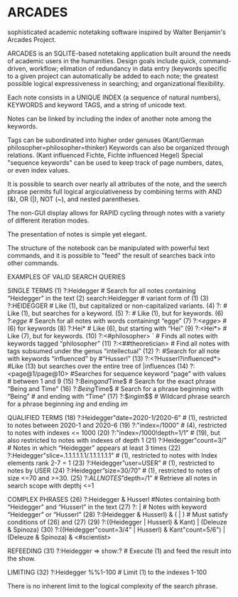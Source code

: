 # ARCADES
sophisticated academic notetaking software inspired by Walter Benjamin's Arcades Project. 


ARCADES is an SQLITE-based notetaking application built around the needs of academic users in the humanities.
Design goals include quick, command-driven, workflow; elimation of redundancy in data entry (keywords specific to a given project can automatically be added to each note; the greatest possible logical expressiveness in searching; and organizational flexibility.  

Each note consists in a UNIQUE INDEX (a sequence of natural numbers), KEYWORDS and keyword TAGS, and a string of unicode text.

Notes can be linked by including the index of another note among the keywords. 

Tags can be subordinated into higher order genuses (Kant/German philosopher=philosopher=thinker)
Keywords can also be organized through relations. (Kant influenced Fichte, Fichte influenced Hegel)
Special "sequence keywords" can be used to keep track of page numbers, dates, or even index values.

It is possible to search over nearly all attributes of the note, and the seerch phrase permits full logical argiculativeness by combining terms with AND (&), OR (|), NOT (~), and nested parentheses.

The non-GUI display allows for RAPID cycling through notes with a variety of different iteration modes. 

The presentation of notes is simple yet elegant.

The structure of the notebook can be manipulated with powerful text commands, and it is possible to "feed" the result of searches back into other commands. 




EXAMPLES OF VALID SEARCH QUERIES


SINGLE TERMS 
(1) ?:Heidegger 					        # Search for all notes containing “Heidegger” in the text
(2) search:Heidegger				      # variant form of (1)
(3) ?:HEIDEGGER 				          # Like (1), but capitalized or non-capitalized variants.
(4) ?:<Heidegger> 				        # Like (1), but searches for a keyword.
(5) ?:<HEIDEGGER> 				        # Like (1), but for keywords.
(6) ?:*egge*	                    # Search for all notes with words containingt “egge”
(7) ?:<*egge*>					          # (6) for keywords
(8) ?:Hei*					              # Like (6), but starting with “Hei”
(9) ?:<Hei*>					            # Like (7), but for keywords.
(10) ?:<#philosopher>		`		      # Finds all notes with keywords tagged “philosopher”
(11) ?:<##theoretician>	          # Find all notes with tags subsumed under the genus “intellectual”
(12) ?:<?Husserl?infleunced?> 	  #Search for all note with keywords “influenced” by #“Husserl”
(13) ?:<?Husserl?influenced*> 	  #Like (13) but searches over the entire tree of |influences
(14) ?:<page@1/page@10>			      #Searches for sequence keyword “page” with values
						                      # between 1 and 9
(15) ?:Being$and$Time$				    # Search for the exact phrase  “Being and Time”
(16) ?:$Being$Time$				        # Search for a phrase beginning with “Being”
						                      # and ending with “Time”
(17) ?:$$ing$im$$	                # Wildcard phrase search for a phrase beginning *ing* and ending *im*

QUALIFIED TERMS
(18) ?:Heidegger"date=2020-1/2020-6"		           # (1), restricted to notes between 2020-1 and 2020-6
(19) ?:<Heidegger>"index=/1000"		                 # (4), restricted to notes with indexes <= 1000
(20) ?:<Heidegger>"index=/1000!depth=1/1"	         # (19), but also restricted to notes with indexes of depth 1
(21) ?:Heidegger"count=3/"			                   # Notes in which “Heidegger” appears at least 3 times
(22) ?:Heidegger"slice=.1.1.1.1.1.1/.1.1.1.1.1.1"	 # (1), restricted to notes with Index elements rank 2-7 = 1
(23) ?:Heidegger”user=USER”			                   # (1), restricted to notes by USER
(24) ?:Heidegger”size=30/70”			                 # (1), restricted to notes of size <=70 and >=30.
(25) ?:_ALLNOTES_”depth=/1”		                     # Retrieve all notes in search scope with depthj <=1

COMPLEX PHRASES
(26) ?:Heidegger & Husserl                        	      #Notes containing both “Heidegger” and “Husserl” in the text
(27) ?:<HEIDEGGER> | <HUSSERL> 	                          # Notes with keyword “Heidegger” or “Husserl”
(28) ?:(Heidegger & Husserl) & (<HEIDEGGER> | <HUSSERL>)  # Must satisfy conditions of (26) and (27)
(29)   ?:((Heidegger | Husserl) & Kant) | (Deleuze & Spinoza)
(30)   ?:((Heidegger"count=3/4" | Husserl) & Kant"count=5/6") | (Deleuze & Spinoza) & <#scientist>

REFEEDING 
(31) ?:Heidegger => show:? 			            # Execute (1) and feed the result into the show.

LIMITING
(32) ?:Heidegger %%1-100			              # Limit (1) to the indexes 1-100

There is no inherent limit to the logical complexity of the search phrase. 
		  	

						







